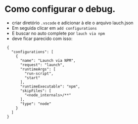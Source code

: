# Como configurar o debug.

 * criar diretório `.vscode` e adicionar à ele o arquivo lauch.json
 * Em seguida clicar em `add configurations`
 * E buscar no auto complete por `lauch via npm`
 * deve ficar parecido com isso:
 ```
  {
    "configurations": [
      {
        "name": "Launch via NPM",
        "request": "launch",
        "runtimeArgs": [
          "run-script",
          "start"
        ],
        "runtimeExecutable": "npm",
        "skipFiles": [
          "<node_internals>/**"
        ],
        "type": "node"
      }
    ]
  }
 ``` 